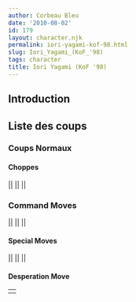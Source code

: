 ```yaml
---
author: Corbeau Bleu
date: '2010-08-02'
id: 179
layout: character.njk
permalink: iori-yagami-kof-98.html
slug: Iori_Yagami_(KoF_'98)
tags: character
title: Iori Yagami (KoF '98)
---
```


## Introduction

## Liste des coups

### Coups Normaux

#### Choppes

||
||
||

### Command Moves

||
||
||

#### Special Moves

||
||
||

#### Desperation Move

|     |
|-----|
|     |